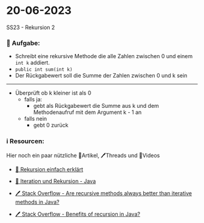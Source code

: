# 20-06-2023
SS23 - Rekursion 2

### 📝 Aufgabe:

- Schreibt eine rekursive Methode die alle Zahlen zwischen 0 und einem ```int k``` addiert.
- ```public int sum(int k)```
- Der Rückgabewert soll die Summe der Zahlen zwischen 0 und k sein

------------------

- Überprüft ob k kleiner ist als 0
  - falls ja:
      - gebt als Rückgabewert die Summe aus k und dem Methodenaufruf mit dem Argument k - 1 an
  - falls nein
     - gebt 0 zurück



### ℹ️ Resourcen:
Hier noch ein paar nützliche 📃Artikel, 🖊️Threads und 🎥Videos

- [🎥 Rekursion einfach erklärt](https://www.youtube.com/watch?v=weTpjhDnLnc)

- [📃 Iteration und Rekursion - Java](https://java-tutorial.org/iteration_und_rekursion.html)

- [🖊️ Stack Overflow - Are recursive methods always better than iterative methods in Java?](https://stackoverflow.com/questions/15346774/are-recursive-methods-always-better-than-iterative-methods-in-java)
- [🖊️ Stack Overflow - Benefits of recursion in Java?](https://stackoverflow.com/questions/8573116/what-is-the-benefit-of-using-or-creating-recursive-functions-in-java)
